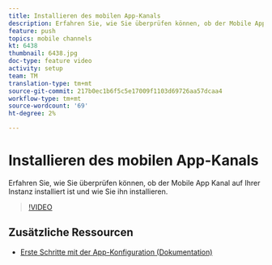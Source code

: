 ```yaml
---
title: Installieren des mobilen App-Kanals
description: Erfahren Sie, wie Sie überprüfen können, ob der Mobile App Kanal auf Ihrer Instanz installiert ist und wie Sie ihn installieren.
feature: push
topics: mobile channels
kt: 6438
thumbnail: 6438.jpg
doc-type: feature video
activity: setup
team: TM
translation-type: tm+mt
source-git-commit: 217b0ec1b6f5c5e17009f1103d69726aa57dcaa4
workflow-type: tm+mt
source-wordcount: '69'
ht-degree: 2%

---
```



# Installieren des mobilen App-Kanals

Erfahren Sie, wie Sie überprüfen können, ob der Mobile App Kanal auf Ihrer Instanz installiert ist und wie Sie ihn installieren.

>[!VIDEO](https://video.tv.adobe.com/v/326544?quality=12)

## Zusätzliche Ressourcen

* [Erste Schritte mit der App-Konfiguration (Dokumentation)](https://experienceleague.adobe.com/docs/campaign-classic/using/sending-messages/sending-push-notifications/configure-the-mobile-app/get-started-app-config.html?lang=en#installing-package-ios)
